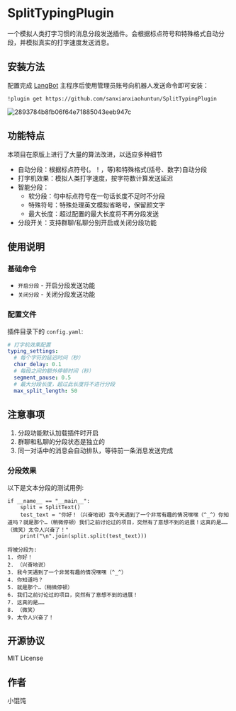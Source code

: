 # SplitTypingPlugin

一个模拟人类打字习惯的消息分段发送插件。会根据标点符号和特殊格式自动分段，并模拟真实的打字速度发送消息。

## 安装方法

配置完成 [LangBot](https://github.com/RockChinQ/LangBot) 主程序后使用管理员账号向机器人发送命令即可安装：

```
!plugin get https://github.com/sanxianxiaohuntun/SplitTypingPlugin
```

![2893784b8fb06f64e71885043eeb947c](https://github.com/user-attachments/assets/83436b58-84fb-4468-8e5d-0c34bba961db)

## 功能特点

本项目在原版上进行了大量的算法改进，以适应多种细节
- 自动分段：根据标点符号(。！，等)和特殊格式(括号、数字)自动分段
- 打字机效果：模拟人类打字速度，按字符数计算发送延迟
- 智能分段：
  - 软分段：句中标点符号在一句话长度不足时不分段
  - 特殊符号：特殊处理英文模拟省略号，保留颜文字
  - 最大长度：超过配置的最大长度将不再分段发送
- 分段开关：支持群聊/私聊分别开启或关闭分段功能

## 使用说明

### 基础命令
- `开启分段` - 开启分段发送功能
- `关闭分段` - 关闭分段发送功能

### 配置文件

插件目录下的 `config.yaml`:

```yaml
# 打字机效果配置
typing_settings:
  # 每个字符的延迟时间（秒）
  char_delay: 0.1
  # 每段之间的额外停顿时间（秒）
  segment_pause: 0.5
  # 最大分段长度，超过此长度将不进行分段
  max_split_length: 50
```

## 注意事项

1. 分段功能默认加载插件时开启
2. 群聊和私聊的分段状态是独立的
5. 同一对话中的消息会自动排队，等待前一条消息发送完成

### 分段效果

以下是文本分段的测试用例:
```
if __name__ == "__main__":
    split = SplitText()
    test_text = "你好！（兴奋地说）我今天遇到了一个非常有趣的情况嘿嘿（^_^）你知道吗？就是那个…（稍微停顿）我们之前讨论过的项目，突然有了意想不到的进展！这真的是……（微笑）太令人兴奋了！"
    print("\n".join(split.split(test_text)))

将被分段为:
1. 你好！
2. （兴奋地说）
3. 我今天遇到了一个非常有趣的情况嘿嘿（^_^）
4. 你知道吗？
5. 就是那个…（稍微停顿）
6. 我们之前讨论过的项目，突然有了意想不到的进展！
7. 这真的是……
8. （微笑）
9. 太令人兴奋了！
```


## 开源协议

MIT License

## 作者

小馄饨
